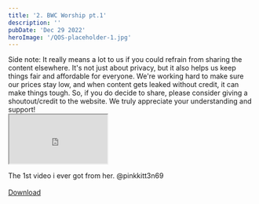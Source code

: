 ```yaml
---
title: '2. BWC Worship pt.1'
description: ''
pubDate: 'Dec 29 2022'
heroImage: '/QOS-placeholder-1.jpg'
---
```

<div class="video_paragraph_header"> Side note: It really means a lot to us if you could refrain from sharing the content elsewhere. It's not just about privacy, but it also helps us keep things fair and affordable for everyone. We're working hard to make sure our prices stay low, and when content gets leaked without credit, it can make things tough. So, if you do decide to share, please consider giving a shoutout/credit to the website. We truly appreciate your understanding and support!</div>

<iframe src="https://drive.google.com/file/d/1vvJNqO93GAo3-0eKRdy_0nbBqWLMTvzn/preview" width="200" height="100" allow="autoplay" allowfullscreen="allowfullscreen" style="
"></iframe>

The 1st video i ever got from her. @pinkkitt3n69
<br>
<br>
<a class="read_more" href="https://drive.google.com/file/d/1vvJNqO93GAo3-0eKRdy_0nbBqWLMTvzn/view?usp=sharing">Download</a>